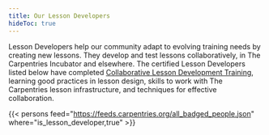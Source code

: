 ```yaml
---
title: Our Lesson Developers
hideToc: true 
---
```


 Lesson Developers help our community adapt to evolving training needs by creating new lessons. They develop and test lessons collaboratively, in The Carpentries Incubator and elsewhere. The certified Lesson Developers listed below have completed [Collaborative Lesson Development Training](/lesson-development/), learning good practices in lesson design, skills to work with The Carpentries lesson infrastructure, and techniques for effective collaboration. 

{{< persons feed="https://feeds.carpentries.org/all_badged_people.json" where="is_lesson_developer,true" >}}